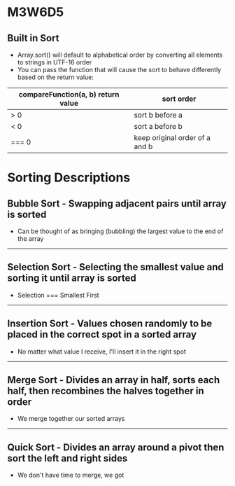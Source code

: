# M3W6D5

## Built in Sort

- Array.sort() will default to alphabetical order by converting all elements to strings in UTF-16 order
- You can pass the function that will cause the sort to behave differently based on the return value:

| compareFunction(a, b) return value | sort order                     |
| ---------------------------------- | ------------------------------ |
| > 0                                | sort b before a                |
| < 0                                | sort a before b                |
| === 0                              | keep original order of a and b |



# Sorting Descriptions

## Bubble Sort - Swapping adjacent pairs until array is sorted

- Can be thought of as bringing (bubbling) the largest value to the end of the array

---

## Selection Sort - Selecting the smallest value and sorting it until array is sorted

- Selection === Smallest First

---

## Insertion Sort - Values chosen randomly to be placed in the correct spot in a sorted array

- No matter what value I receive, I'll insert it in the right spot

---

## Merge Sort - Divides an array in half, sorts each half, then recombines the halves together in order

- We merge together our sorted arrays

---

## Quick Sort - Divides an array around a pivot then sort the left and right sides

- We don't have time to merge, we got